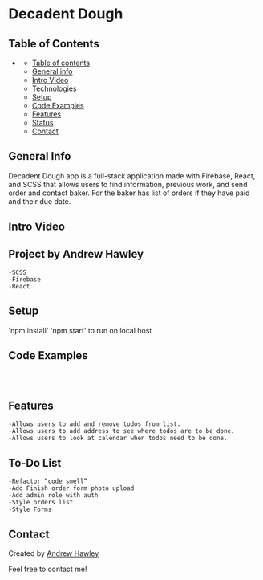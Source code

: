 

# Decadent Dough

## Table of Contents

- [](#)
  - [Table of contents](#table-of-contents)
  - [General info](#general-info)
  - [Intro Video](#intro-video)
  - [Technologies](#technologies)
  - [Setup](#setup)
  - [Code Examples](#code-examples)
  - [Features](#features)
  - [Status](#status)
  - [Contact](#contact)
  
## General Info

Decadent Dough app is a full-stack application made with Firebase, React, and SCSS that allows users to find information, previous work, and send order and contact baker. For the baker has list of orders if they have paid and their due date.

## Intro Video
 [](https://youtu.be/FPoKkz813wU)

## Project by Andrew Hawley

    -SCSS
    -Firebase
    -React
    
## Setup 
  'npm install' 
  'npm start' to run on local host
## Code Examples
  ```
       
   

  ```
## Features

    -Allows users to add and remove todos from list.
    -Allows users to add address to see where todos are to be done.
    -Allows users to look at calendar when todos need to be done.

## To-Do List

    -Refactor “code smell”
    -Add Finish order form photo upload
    -Add admin role with auth
    -Style orders list
    -Style Forms


## Contact

Created by [Andrew Hawley](https://www.linkedin.com/in/andrew-hawley-695299182/)

Feel free to contact me!
